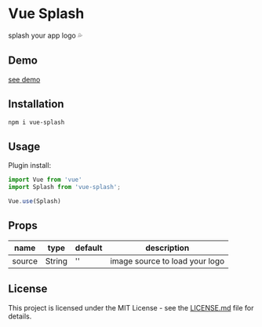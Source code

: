 # Vue Splash
splash your app logo 💦

## Demo

[see demo](https://mehdikhoshnevisz.github.io/vue-splash/)

## Installation
```bash
npm i vue-splash
```

## Usage

Plugin install:

```js
import Vue from 'vue'
import Splash from 'vue-splash';

Vue.use(Splash)
```

## Props

| name            | type                             | default    | description                                                            |
| --------------- | -------------------------------- | ---------- | ---------------------------------------------------------------------- |
| source          | String                           | ''         | image source to load your logo                                         |


## License

This project is licensed under the MIT License - see the [LICENSE.md](LICENSE.md) file for details.

